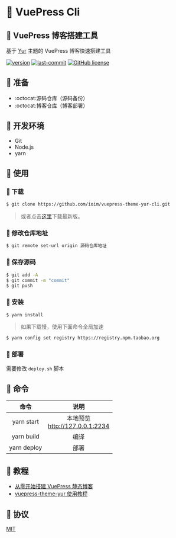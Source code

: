 # :love_hotel: VuePress Cli

## :fishing_pole_and_fish: VuePress 博客搭建工具

基于 [Yur](https://github.com/cnguu/vuepress-theme-yur) 主题的 VuePress 博客快速搭建工具

[![version](https://img.shields.io/github/release/ioim/vuepress-theme-yur-cli.svg?style=flat-square)](https://github.com/ioim/vuepress-theme-yur-cli/releases)
[![last-commit](https://badgen.net/github/last-commit/ioim/vuepress-theme-yur-cli)](https://github.com/ioim/vuepress-theme-yur-cli)
[![GitHub license](https://img.shields.io/github/license/ioim/vuepress-theme-yur-cli)](https://github.com/ioim/vuepress-theme-yur-cli/blob/master/LICENSE)

## :fishing_pole_and_fish: 准备

- :octocat:源码仓库（源码备份）
- :octocat:博客仓库（博客部署）

## :fishing_pole_and_fish: 开发环境

- Git
- Node.js
- yarn


## :fishing_pole_and_fish: 使用

### :bookmark: 下载

```bash
$ git clone https://github.com/ioim/vuepress-theme-yur-cli.git
```

> 或者点击[这里](https://github.com/ioim/vuepress-theme-yur-cli/releases)下载最新版。

### :bookmark: 修改仓库地址

```bash
$ git remote set-url origin 源码仓库地址
```

### :bookmark: 保存源码

```bash
$ git add -A
$ git commit -m "commit"
$ git push
```

### :bookmark: 安装

```bash
$ yarn install
```

> 如果下载慢，使用下面命令全局加速

```bash
$ yarn config set registry https://registry.npm.taobao.org
```

### :bookmark: 部署

需要修改 `deploy.sh` 脚本

## :fishing_pole_and_fish: 命令

| 命令 | 说明 |
| :-: | :-: |
| yarn start | 本地预览<br>http://127.0.0.1:2234 |
| yarn build | 编译 |
| yarn deploy | 部署 |

## :fishing_pole_and_fish: 教程

- [从零开始搭建 VuePress 静态博客](https://gleehub.com/other/cong-ling-kai-shi-da-jian-vuepress-jing-tai-bo-ke.html)
- [vuepress-theme-yur 使用教程](https://gleehub.com/other/vuepress-theme-yur-shi-yong-jiao-cheng.html)

## :fishing_pole_and_fish: 协议

[MIT](./LICENSE)